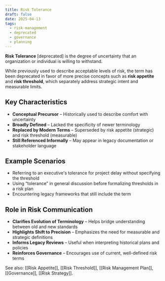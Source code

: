 ```yaml
---
title: Risk Tolerance
draft: false
date: 2025-04-13
tags:
  - risk-management
  - deprecated
  - governance
  - planning
---
```


**Risk Tolerance** [deprecated] is the degree of uncertainty that an organization or individual is willing to withstand.

While previously used to describe acceptable levels of risk, the term has been deprecated in favor of more precise concepts such as **risk appetite** and **risk threshold**, which separately address strategic intent and measurable limits.

## Key Characteristics

- **Conceptual Precursor** – Historically used to describe comfort with uncertainty  
- **Broadly Defined** – Lacked the specificity of newer terminology  
- **Replaced by Modern Terms** – Superseded by risk appetite (strategic) and risk threshold (measurable)  
- **Still Referenced Informally** – May appear in legacy documentation or stakeholder language  

## Example Scenarios

- Referring to an executive's tolerance for project delay without specifying the threshold  
- Using “tolerance” in general discussion before formalizing thresholds in a risk plan  
- Encountering legacy frameworks that still include the term  

## Role in Risk Communication

- **Clarifies Evolution of Terminology** – Helps bridge understanding between old and new standards  
- **Highlights Shift to Precision** – Emphasizes the need for measurable and strategic definitions  
- **Informs Legacy Reviews** – Useful when interpreting historical plans and policies  
- **Reinforces Governance** – Encourages use of current, well-defined risk terms  

See also: [[Risk Appetite]], [[Risk Threshold]], [[Risk Management Plan]], [[Governance]], [[Risk Strategy]].
